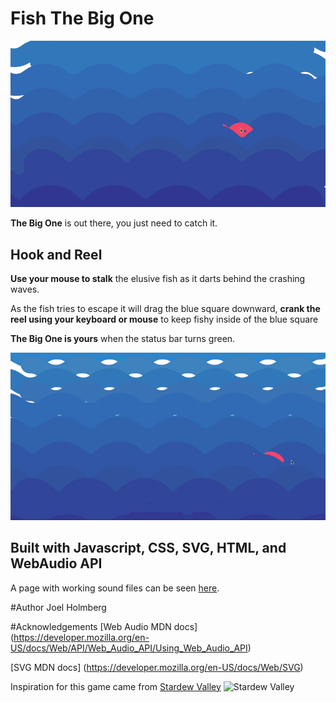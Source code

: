 # Fish The Big One

![Joel Holmberg Fishing Game](img/playthru.gif)

**The Big One** is out there, you just need to catch it. 

## Hook and Reel

**Use your mouse to stalk** the elusive fish as it darts behind the crashing waves. 

As the fish tries to escape it will drag the blue square downward, **crank the reel using your keyboard or mouse** to keep fishy inside of the blue square

**The Big One is yours** when the status bar turns green. 

![MacDown Screenshot](img/nicecatch.gif)


## Built with Javascript, CSS, SVG, HTML, and WebAudio API
A page with working sound files can be seen [here](https://dotkalm.github.io/fishing/).

#Author
Joel Holmberg


#Acknowledgements
[Web Audio MDN docs] (https://developer.mozilla.org/en-US/docs/Web/API/Web_Audio_API/Using_Web_Audio_API)

[SVG MDN docs] (https://developer.mozilla.org/en-US/docs/Web/SVG)

Inspiration for this game came from 
[Stardew Valley](https://www.stardewvalley.net/)
![Stardew Valley](https://www.carlsguides.com/stardewvalley/pictures/fishing/fishing-mini-game.jpg)

